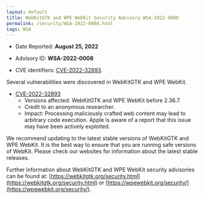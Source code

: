 ```yaml
---
layout: default
title: WebKitGTK and WPE WebKit Security Advisory WSA-2022-0008
permalink: /security/WSA-2022-0008.html
tags: WSA
---
```


* Date Reported: **August 25, 2022**

* Advisory ID: **WSA-2022-0008**

* CVE identifiers: [CVE-2022-32893](#CVE-2022-32893).


Several vulnerabilities were discovered in WebKitGTK and WPE WebKit.

* <a name="CVE-2022-32893" href="https://cve.mitre.org/cgi-bin/cvename.cgi?name=CVE-2022-32893">CVE-2022-32893</a>
  * Versions affected: WebKitGTK and WPE WebKit before 2.36.7.
  * Credit to an anonymous researcher.
  * Impact: Processing maliciously crafted web content may lead to
    arbitrary code execution. Apple is aware of a report that this issue
    may have been actively exploited.


We recommend updating to the latest stable versions of WebKitGTK and WPE
WebKit. It is the best way to ensure that you are running safe versions
of WebKit. Please check our websites for information about the latest
stable releases.

Further information about WebKitGTK and WPE WebKit security advisories can be found at:
[https://webkitgtk.org/security.html](https://webkitgtk.org/security.html) or [https://wpewebkit.org/security/](https://wpewebkit.org/security/).
